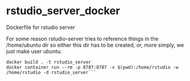 # rstudio_server_docker
Dockerfile for rstudio server

For some reason rstudio-server tries to reference things in the /home/ubuntu dir so either this dir has to be created, or, more simply, we just make user ubuntu.

```cd rstudio_server_docker
docker build . -t rstudio_server
docker container run --rm -p 8787:8787 -v $(pwd):/home/rstudio -w /home/rstudio -d rstudio_server```
